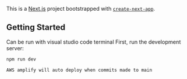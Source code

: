 This is a [Next.js](https://nextjs.org/) project bootstrapped with [`create-next-app`](https://github.com/vercel/next.js/tree/canary/packages/create-next-app).

## Getting Started
Can be run with visual studio code terminal
First, run the development server:

```bash
npm run dev

AWS amplify will auto deploy when commits made to main